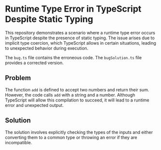 # Runtime Type Error in TypeScript Despite Static Typing

This repository demonstrates a scenario where a runtime type error occurs in TypeScript despite the presence of static typing.  The issue arises due to implicit type coercion, which TypeScript allows in certain situations, leading to unexpected behavior during execution. 

The `bug.ts` file contains the erroneous code. The `bugSolution.ts` file provides a corrected version.

## Problem

The function `add` is defined to accept two numbers and return their sum. However, the code calls `add` with a string and a number. Although TypeScript will allow this compilation to succeed, it will lead to a runtime error and unexpected output.

## Solution

The solution involves explicitly checking the types of the inputs and either converting them to a common type or throwing an error if they are incompatible.